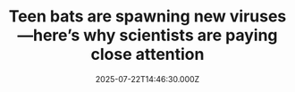 ---
title: "Teen bats are spawning new viruses—here’s why scientists are paying close attention"
date: 2025-07-22T14:46:30.000Z
category: Health
externalLink: "https://www.sciencedaily.com/releases/2025/07/250722035556.htm"
image: ""
excerpt: "New research from the University of Sydney sheds light on how coronaviruses emerge in bat populations, focusing on young bats as hotspots for infections and co-infections that may drive viral evolution. By analyzing thousands of samples over three years, scientists discovered that juvenile bats frequently host multiple coronaviruses simultaneously—offering a real-time window into how new strains might arise. These findings,…"
---